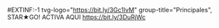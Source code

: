 #EXTINF:-1 tvg-logo="https://bit.ly/3Gc1lvM" group-title="Principales", STAR★GO! ACTIVA AQUI
https://bit.ly/3DuRjWc
